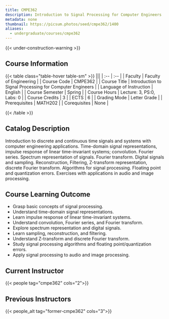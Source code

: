 ```yaml
---
title: CMPE362
description: Introduction to Signal Processing for Computer Engineers
metadata: none
thumbnail: https://picsum.photos/seed/cmpe362/1400
aliases:
  - undergraduate/courses/cmpe362
---
```


{{< under-construction-warning >}}
## Course Information

<!-- prettier-ignore-start -->
{{< table class="table-hover table-sm" >}}
|||
| :-- | :-- |
| Faculty | Faculty of Engineering |
| Course Code | CMPE362 |
| Course Title | Introduction to Signal Processing for Computer Engineers |
| Language of Instruction | English |
| Course Semester | Spring |
| Course Hours | Lecture: 3, PS:0, Labs: 0 |
| Course Credits | 3 |
| ECTS | 6 |
| Grading Mode | Letter Grade |
| Prerequisites | MATH202 |
| Corequisites | None |

{{< /table >}}
<!-- prettier-ignore-end -->

## Catalog Description

Introduction to discrete and continuous time signals and systems with computer engineering applications. Time-domain signal representations, impulse response of linear time-invariant systems; convolution. Fourier series. Spectrum representation of signals. Fourier transform. Digital signals and sampling. Reconstruction, Filtering, Z-transform representation, discrete Fourier transform. Algorithms for signal processing. Floating point and quantization errors. Exercises with applications in audio and image processing.

## Course Learning Outcome

- Grasp basic concepts of signal processing.
- Understand time-domain signal representations.
- Learn impulse response of linear time-invariant systems.
- Understand convolution, Fourier series, and Fourier transform.
- Explore spectrum representation and digital signals.
- Learn sampling, reconstruction, and filtering.
- Understand Z-transform and discrete Fourier transform.
- Study signal processing algorithms and floating point/quantization errors.
- Apply signal processing to audio and image processing.


## Current Instructor

{{< people tag="cmpe362" cols="2">}}

## Previous Instructors

{{< people_alt tag="former-cmpe362" cols="3">}}
